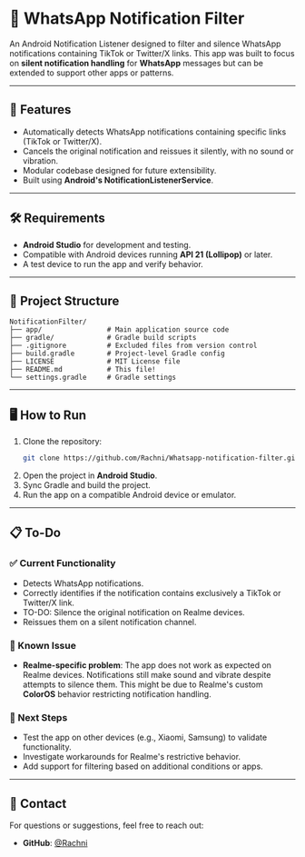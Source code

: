 # 📱 WhatsApp Notification Filter

An Android Notification Listener designed to filter and silence WhatsApp notifications containing TikTok or Twitter/X links. This app was built to focus on **silent notification handling** for **WhatsApp** messages but can be extended to support other apps or patterns.

---

## 🚀 Features
- Automatically detects WhatsApp notifications containing specific links (TikTok or Twitter/X).
- Cancels the original notification and reissues it silently, with no sound or vibration.
- Modular codebase designed for future extensibility.
- Built using **Android's NotificationListenerService**.

---

## 🛠️ Requirements
- **Android Studio** for development and testing.
- Compatible with Android devices running **API 21 (Lollipop)** or later.
- A test device to run the app and verify behavior.

---

## 📂 Project Structure
```
NotificationFilter/
├── app/                # Main application source code
├── gradle/             # Gradle build scripts
├── .gitignore          # Excluded files from version control
├── build.gradle        # Project-level Gradle config
├── LICENSE             # MIT License file
├── README.md           # This file!
└── settings.gradle     # Gradle settings
```

---

## 🖥️ How to Run
1. Clone the repository:
   ```bash
   git clone https://github.com/Rachni/Whatsapp-notification-filter.git
   ```
2. Open the project in **Android Studio**.
3. Sync Gradle and build the project.
4. Run the app on a compatible Android device or emulator.

---

## 📋 To-Do
### ✅ Current Functionality
- Detects WhatsApp notifications.
- Correctly identifies if the notification contains exclusively a TikTok or Twitter/X link.
- TO-DO: Silence the original notification on Realme devices.
- Reissues them on a silent notification channel.

### 🔧 Known Issue
- **Realme-specific problem**: The app does not work as expected on Realme devices. Notifications still make sound and vibrate despite attempts to silence them. This might be due to Realme's custom **ColorOS** behavior restricting notification handling.

### 📝 Next Steps
- Test the app on other devices (e.g., Xiaomi, Samsung) to validate functionality.
- Investigate workarounds for Realme's restrictive behavior.
- Add support for filtering based on additional conditions or apps.

---

## 📧 Contact
For questions or suggestions, feel free to reach out:
- **GitHub**: [@Rachni](https://github.com/Rachni)

